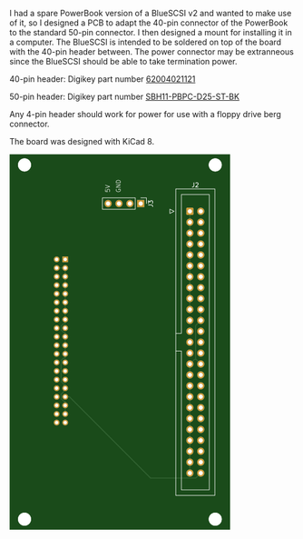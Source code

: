 I had a spare PowerBook version of a BlueSCSI v2 and wanted to make use of it, so I designed a PCB to adapt the 40-pin connector of the PowerBook to the standard 50-pin connector. I then designed a mount for installing it in a computer. The BlueSCSI is intended to be soldered on top of the board with the 40-pin header between. The power connector may be extranneous since the BlueSCSI should be able to take termination power.

40-pin header: Digikey part number [62004021121](https://www.digikey.com/en/products/detail/würth-elektronik/62004021121/15672211?s=N4IgTCBcDaIGxgAyICyLARg5kBdAvkA)

50-pin header: Digikey part number [SBH11-PBPC-D25-ST-BK](https://www.digikey.com/en/products/detail/sullins-connector-solutions/SBH11-PBPC-D25-ST-BK/1990069?s=N4IgTCBcDaIMoCEASBGFBaACgzBhdAImAKzpwAq6CA0iALoC%2BQA)

Any 4-pin header should work for power for use with a floppy drive berg connector.

The board was designed with KiCad 8.


![alt text](https://github.com/jimfrob/40-to-50-Pin-SCSI-Adapter/blob/main/top.svg?raw=true)
